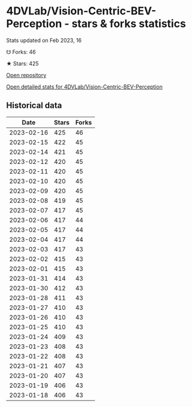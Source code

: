 # 4DVLab/Vision-Centric-BEV-Perception - stars & forks statistics

Stats updated on Feb 2023, 16

☋ Forks: 46

★ Stars: 425

[Open repository](https://github.com/4DVLab/Vision-Centric-BEV-Perception)

[Open detailed stats for 4DVLab/Vision-Centric-BEV-Perception](https://reviewgithub.com/rep/4DVLab/Vision-Centric-BEV-Perception)

## Historical data
| Date | Stars | Forks |
|------|-------|-------|
| 2023-02-16 | 425 | 46 | 
| 2023-02-15 | 422 | 45 | 
| 2023-02-14 | 421 | 45 | 
| 2023-02-12 | 420 | 45 | 
| 2023-02-11 | 420 | 45 | 
| 2023-02-10 | 420 | 45 | 
| 2023-02-09 | 420 | 45 | 
| 2023-02-08 | 419 | 45 | 
| 2023-02-07 | 417 | 45 | 
| 2023-02-06 | 417 | 44 | 
| 2023-02-05 | 417 | 44 | 
| 2023-02-04 | 417 | 44 | 
| 2023-02-03 | 417 | 43 | 
| 2023-02-02 | 415 | 43 | 
| 2023-02-01 | 415 | 43 | 
| 2023-01-31 | 414 | 43 | 
| 2023-01-30 | 412 | 43 | 
| 2023-01-28 | 411 | 43 | 
| 2023-01-27 | 410 | 43 | 
| 2023-01-26 | 410 | 43 | 
| 2023-01-25 | 410 | 43 | 
| 2023-01-24 | 409 | 43 | 
| 2023-01-23 | 408 | 43 | 
| 2023-01-22 | 408 | 43 | 
| 2023-01-21 | 407 | 43 | 
| 2023-01-20 | 407 | 43 | 
| 2023-01-19 | 406 | 43 | 
| 2023-01-18 | 406 | 43 | 

